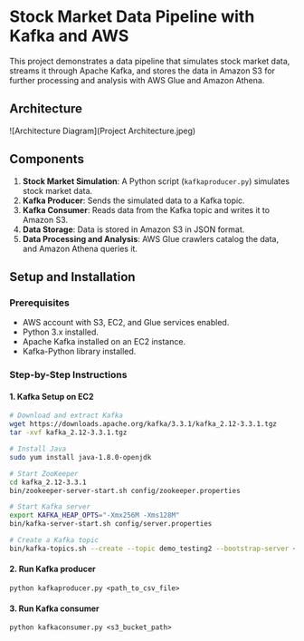 # Stock Market Data Pipeline with Kafka and AWS

This project demonstrates a data pipeline that simulates stock market data, streams it through Apache Kafka, and stores the data in Amazon S3 for further processing and analysis with AWS Glue and Amazon Athena.

## Architecture

![Architecture Diagram](Project Architecture.jpeg)

## Components

1. **Stock Market Simulation**: A Python script (`kafkaproducer.py`) simulates stock market data.
2. **Kafka Producer**: Sends the simulated data to a Kafka topic.
3. **Kafka Consumer**: Reads data from the Kafka topic and writes it to Amazon S3.
4. **Data Storage**: Data is stored in Amazon S3 in JSON format.
5. **Data Processing and Analysis**: AWS Glue crawlers catalog the data, and Amazon Athena queries it.

## Setup and Installation

### Prerequisites

- AWS account with S3, EC2, and Glue services enabled.
- Python 3.x installed.
- Apache Kafka installed on an EC2 instance.
- Kafka-Python library installed.

### Step-by-Step Instructions

#### 1. Kafka Setup on EC2

```sh
# Download and extract Kafka
wget https://downloads.apache.org/kafka/3.3.1/kafka_2.12-3.3.1.tgz
tar -xvf kafka_2.12-3.3.1.tgz

# Install Java
sudo yum install java-1.8.0-openjdk

# Start ZooKeeper
cd kafka_2.12-3.3.1
bin/zookeeper-server-start.sh config/zookeeper.properties

# Start Kafka server
export KAFKA_HEAP_OPTS="-Xmx256M -Xms128M"
bin/kafka-server-start.sh config/server.properties

# Create a Kafka topic
bin/kafka-topics.sh --create --topic demo_testing2 --bootstrap-server <EC2 Public IP>:9092 --replication-factor 1 --partitions 1
```

#### 2. Run Kafka producer
```
python kafkaproducer.py <path_to_csv_file>
```

#### 3. Run Kafka consumer
```
python kafkaconsumer.py <s3_bucket_path>
```



